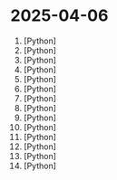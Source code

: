 # 2025-04-06

1. [](https://github.comundefined "Utilities intended for use with Llama models.") [Python]
2. [](https://github.comundefined "Python tool for converting files and office documents to Markdown.") [Python]
3. [](https://github.comundefined "Yet Another Document Translator") [Python]
4. [](https://github.comundefined "Experience macOS just like before") [Python]
5. [](https://github.comundefined "The best and simplest free open source web page change detection, website watcher, restock monitor and notification service. Restock Monitor, change detection. Designed for simplicity - Simply monitor which websites had a text change for free. Free Open source web page change detection, Website defacement monitoring, Price change notification") [Python]
6. [](https://github.comundefined "🏡 Open source home automation that puts local control and privacy first.") [Python]
7. [](https://github.comundefined "The NCA Toolkit API eliminates monthly subscription fees by consolidating common API functionalities into a single FREE API. Designed for businesses, creators, and developers, it streamlines advanced media processing, including video editing and captioning, image transformations, cloud storage, and Python code execution.") [Python]
8. [](https://github.comundefined "A high-performance algorithmic trading platform and event-driven backtester") [Python]
9. [](https://github.comundefined "AWS zero to hero repo for devops engineers to learn AWS in 30 Days. This repo includes projects, presentations, interview questions and real time examples.") [Python]
10. [](https://github.comundefined "A feature-rich command-line audio/video downloader") [Python]
11. [](https://github.comundefined "🏝️ OASIS: Open Agent Social Interaction Simulations with One Million Agents. https://oasis.camel-ai.org") [Python]
12. [](https://github.comundefined "Run AI Agent in your browser.") [Python]
13. [](https://github.comundefined "CUDA Python: Performance meets Productivity") [Python]
14. [](https://github.comundefined "M3U Playlist for free TV channels") [Python]
